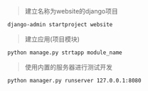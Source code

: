 > 建立名称为website的django项目

```bash
django-admin startproject website
```

> 建立应用(项目模块)

```bash
python manage.py strtapp module_name
```

> 使用内置的服务器进行测试开发

```bash
python manager.py runserver 127.0.0.1:8080
```

